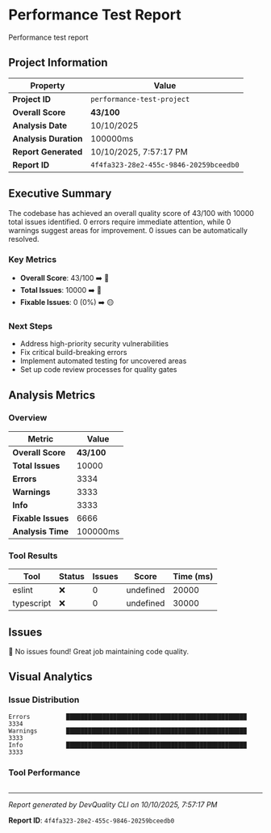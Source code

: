 # Performance Test Report

Performance test report

## Project Information

| Property | Value |
|----------|-------|
| **Project ID** | `performance-test-project` |
| **Overall Score** | **43/100** |
| **Analysis Date** | 10/10/2025 |
| **Analysis Duration** | 100000ms |
| **Report Generated** | 10/10/2025, 7:57:17 PM |
| **Report ID** | `4f4fa323-28e2-455c-9846-20259bceedb0` |

## Executive Summary

The codebase has achieved an overall quality score of 43/100 with 10000 total issues identified. 0 errors require immediate attention, while 0 warnings suggest areas for improvement. 0 issues can be automatically resolved.

### Key Metrics

- **Overall Score**: 43/100 ➡️ 🔴
- **Total Issues**: 10000 ➡️ 🔴
- **Fixable Issues**: 0 (0%) ➡️ 🟡

### Next Steps

- Address high\-priority security vulnerabilities
- Fix critical build\-breaking errors
- Implement automated testing for uncovered areas
- Set up code review processes for quality gates

## Analysis Metrics

### Overview

| Metric | Value |
|--------|-------|
| **Overall Score** | **43/100** |
| **Total Issues** | 10000 |
| **Errors** | 3334 |
| **Warnings** | 3333 |
| **Info** | 3333 |
| **Fixable Issues** | 6666 |
| **Analysis Time** | 100000ms |

### Tool Results

| Tool | Status | Issues | Score | Time (ms) |
|------|--------|--------|-------|-----------|
| eslint | ❌ | 0 | undefined | 20000 |
| typescript | ❌ | 0 | undefined | 30000 |

## Issues

🎉 No issues found! Great job maintaining code quality.

## Visual Analytics

### Issue Distribution

```
Errors          ██████████████████████████████████████████████████ 3334
Warnings        ██████████████████████████████████████████████████ 3333
Info            ██████████████████████████████████████████████████ 3333
```

### Tool Performance

```

```

---

*Report generated by DevQuality CLI on 10/10/2025, 7:57:17 PM*

**Report ID**: `4f4fa323-28e2-455c-9846-20259bceedb0`
